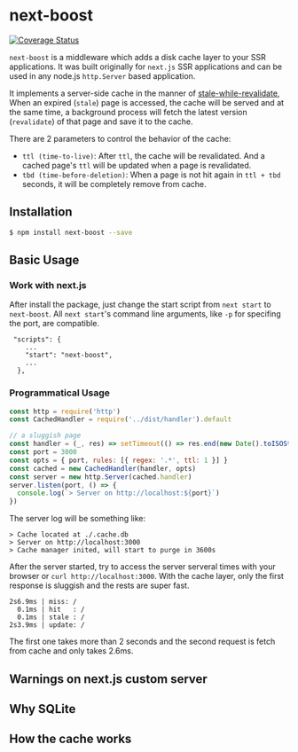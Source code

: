 # next-boost

[![Coverage Status](https://coveralls.io/repos/github/rjyo/next-boost/badge.svg?branch=master&service=github)](https://coveralls.io/github/rjyo/next-boost?branch=master)

`next-boost` is a middleware which adds a disk cache layer to your SSR applications. It was built originally for `next.js` SSR applications and can be used in any node.js `http.Server` based application.

It implements a server-side cache in the manner of [stale-while-revalidate](https://web.dev/stale-while-revalidate/), When an expired (`stale`) page is accessed, the cache will be served and at the same time, a background process will fetch the latest version (`revalidate`) of that page and save it to the cache.

There are 2 parameters to control the behavior of the cache:

- `ttl (time-to-live)`: After `ttl`, the cache will be revalidated. And a cached page's `ttl` will be updated when a page is revalidated.
- `tbd (time-before-deletion)`: When a page is not hit again in `ttl + tbd` seconds, it will be completely remove from cache.

## Installation

```bash
$ npm install next-boost --save
```

## Basic Usage

### Work with next.js

After install the package, just change the start script from `next start` to `next-boost`. All `next start`'s command line arguments, like `-p` for specifing the port, are compatible.

```
 "scripts": {
    ...
    "start": "next-boost",
    ...
  },
```

### Programmatical Usage

```javascript
const http = require('http')
const CachedHandler = require('../dist/handler').default

// a sluggish page
const handler = (_, res) => setTimeout(() => res.end(new Date().toISOString()), 2000)
const port = 3000
const opts = { port, rules: [{ regex: '.*', ttl: 1 }] }
const cached = new CachedHandler(handler, opts)
const server = new http.Server(cached.handler)
server.listen(port, () => {
  console.log(`> Server on http://localhost:${port}`)
})
```

The server log will be something like:

```
> Cache located at ./.cache.db
> Server on http://localhost:3000
> Cache manager inited, will start to purge in 3600s
```

After the server started, try to access the server serveral times with your browser or `curl http://localhost:3000`. With the cache layer, only the first response is sluggish and the rests are super fast.

```
2s6.9ms | miss: /
  0.1ms | hit   : /
  0.1ms | stale : /
2s3.9ms | update: /
```

The first one takes more than 2 seconds and the second request is fetch from cache and only takes 2.6ms.


## Warnings on next.js custom server

## Why SQLite

## How the cache works